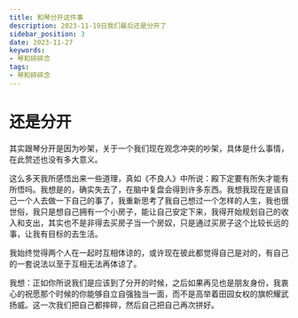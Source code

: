 ```yaml
---
title: 和琴分开这件事
description: 2023-11-19日我们最后还是分开了
sidebar_position: 3
date: 2023-11-27
keywords:
- 琴和碎碎念
tags: 
- 琴和碎碎念
---
```


# 还是分开

其实跟琴分开是因为吵架，关于一个我们现在观念冲突的吵架，具体是什么事情，在此赘述也没有多大意义。

这么多天我所感悟出来一些道理，真如《不良人》中所说：殿下定要有所失才能有所悟吗。我想是的，确实失去了，在脑中复盘会得到许多东西。我想我现在是该自己一个人去做一下自己的事了，我重新思考了我自己想过一个怎样的人生，我也很世俗，我只是想自己拥有一个小房子，能让自己安定下来，我得开始规划自己的收入和支出，其实也不是非得去买房子当一个房奴，只是通过买房子这个比较长远的事，让我有目标的去生活。

我始终觉得两个人在一起时互相体谅的，或许现在彼此都觉得自己是对的，有自己的一套说法以至于互相无法再体谅了。

我想：正如你所说我们是应该到了分开的时候，之后如果再见也是朋友身份，我衷心的祝愿那个时候的你能够自立自强独当一面，而不是高举着田园女权的旗帜耀武扬威。这一次我们把自己都摔碎，然后自己把自己再次拼好。